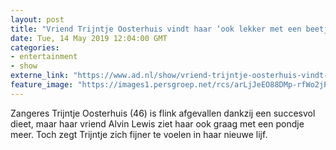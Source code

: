 ```yaml
---
layout: post
title: "Vriend Trijntje Oosterhuis vindt haar ‘ook lekker met een beetje vlees’"
date: Tue, 14 May 2019 12:04:00 GMT
categories: 
- entertainment 
- show 
externe_link: "https://www.ad.nl/show/vriend-trijntje-oosterhuis-vindt-haar-ook-lekker-met-een-beetje-vlees~a141903c/"
feature_image: "https://images1.persgroep.net/rcs/arLjJeEO88DMp-rfWo2jP4L1WMk/diocontent/62073047/_fitwidth/400/?appId=21791a8992982cd8da851550a453bd7f&quality=0.7"
---
```


Zangeres Trijntje Oosterhuis (46) is flink afgevallen dankzij een succesvol dieet, maar haar vriend Alvin Lewis ziet haar ook graag met een pondje meer. Toch zegt Trijntje zich fijner te voelen in haar nieuwe lijf.
